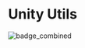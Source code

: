 # Unity Utils
![badge_combined](https://gist.githubusercontent.com/Artein/dc0873043aeff5654ce66349d38fe89d/raw/8f1035e1e98149547fb49b3102bd7be5176defde/UnityUtils-main-coverage.svg)